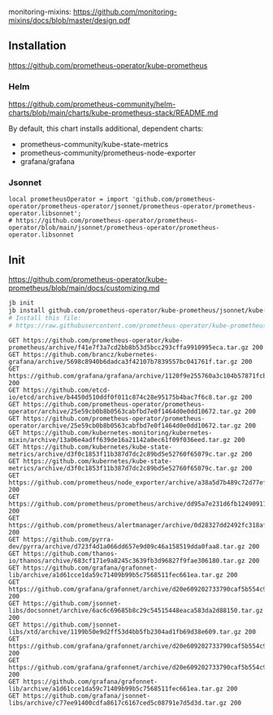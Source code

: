 

monitoring-mixins: https://github.com/monitoring-mixins/docs/blob/master/design.pdf

## Installation

https://github.com/prometheus-operator/kube-prometheus

### Helm

https://github.com/prometheus-community/helm-charts/blob/main/charts/kube-prometheus-stack/README.md

By default, this chart installs additional, dependent charts:
* prometheus-community/kube-state-metrics
* prometheus-community/prometheus-node-exporter
* grafana/grafana

### Jsonnet

```jsonnet
local prometheusOperator = import 'github.com/prometheus-operator/prometheus-operator/jsonnet/prometheus-operator/prometheus-operator.libsonnet';
# https://github.com/prometheus-operator/prometheus-operator/blob/main/jsonnet/prometheus-operator/prometheus-operator.libsonnet
```

## Init
https://github.com/prometheus-operator/kube-prometheus/blob/main/docs/customizing.md

```bash
jb init 
jb install github.com/prometheus-operator/kube-prometheus/jsonnet/kube-prometheus@main
# Install this file: 
# https://raw.githubusercontent.com/prometheus-operator/kube-prometheus/refs/heads/main/jsonnet/kube-prometheus/main.libsonnet
```
```
GET https://github.com/prometheus-operator/kube-prometheus/archive/f41e7f3a7cd2bb8b53d5bcc293cffa9910995eca.tar.gz 200
GET https://github.com/brancz/kubernetes-grafana/archive/5698c8940b6dadca3f42107b7839557bc041761f.tar.gz 200
GET https://github.com/grafana/grafana/archive/1120f9e255760a3c104b57871fcb91801e934382.tar.gz 200
GET https://github.com/etcd-io/etcd/archive/b4450d510ddf0f011c874c28e95175b4bac7f6c8.tar.gz 200
GET https://github.com/prometheus-operator/prometheus-operator/archive/25e59cb0b8b0563cabfbd7e0f1464d0e0dd10672.tar.gz 200
GET https://github.com/prometheus-operator/prometheus-operator/archive/25e59cb0b8b0563cabfbd7e0f1464d0e0dd10672.tar.gz 200
GET https://github.com/kubernetes-monitoring/kubernetes-mixin/archive/13a06e4adff639de16a21142a0ec61f09f036eed.tar.gz 200
GET https://github.com/kubernetes/kube-state-metrics/archive/d3f0c1853f11b387d7dc2c89bd5e52760f65079c.tar.gz 200
GET https://github.com/kubernetes/kube-state-metrics/archive/d3f0c1853f11b387d7dc2c89bd5e52760f65079c.tar.gz 200
GET https://github.com/prometheus/node_exporter/archive/a38a5d7b489c72d77ef7f144d00f004473d977b6.tar.gz 200
GET https://github.com/prometheus/prometheus/archive/dd95a7e231d6fb12490911bd5579206c47299824.tar.gz 200
GET https://github.com/prometheus/alertmanager/archive/0d28327dd2492fc318afec42a425e8bb6f996e22.tar.gz 200
GET https://github.com/pyrra-dev/pyrra/archive/d723f4d1a066dd657e9d09c46a158519dda0faa8.tar.gz 200
GET https://github.com/thanos-io/thanos/archive/683cf171e9a8245c3639fb3d96827f9fae306180.tar.gz 200
GET https://github.com/grafana/grafonnet-lib/archive/a1d61cce1da59c71409b99b5c7568511fec661ea.tar.gz 200
GET https://github.com/grafana/grafonnet/archive/d20e609202733790caf5b554c9945d049f243ae3.tar.gz 200
GET https://github.com/jsonnet-libs/docsonnet/archive/6ac6c69685b8c29c54515448eaca583da2d88150.tar.gz 200
GET https://github.com/jsonnet-libs/xtd/archive/1199b50e9d2ff53d4bb5fb2304ad1fb69d38e609.tar.gz 200
GET https://github.com/grafana/grafonnet/archive/d20e609202733790caf5b554c9945d049f243ae3.tar.gz 200
GET https://github.com/grafana/grafonnet/archive/d20e609202733790caf5b554c9945d049f243ae3.tar.gz 200
GET https://github.com/grafana/grafonnet-lib/archive/a1d61cce1da59c71409b99b5c7568511fec661ea.tar.gz 200
GET https://github.com/grafana/jsonnet-libs/archive/c77ee91400cdfa8617c6167ced5c08791e7d5d3d.tar.gz 200
```